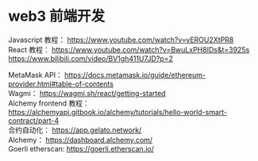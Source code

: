 # web3 前端开发

Javascript 教程： https://www.youtube.com/watch?v=vEROU2XtPR8<br/>
React 教程：  https://www.youtube.com/watch?v=BwuLxPH8IDs&t=3925s<br/>
             https://www.bilibili.com/video/BV1gh411U7JD?p=2<br/>

MetaMask API：  https://docs.metamask.io/guide/ethereum-provider.html#table-of-contents<br/>
Wagmi：  https://wagmi.sh/react/getting-started<br/>
Alchemy frontend 教程：  https://alchemyapi.gitbook.io/alchemy/tutorials/hello-world-smart-contract/part-4<br/>
合约自动化： https://app.gelato.network/<br/>
Alchemy： https://dashboard.alchemy.com/<br/>
Goerli etherscan: https://goerli.etherscan.io/<br/>
